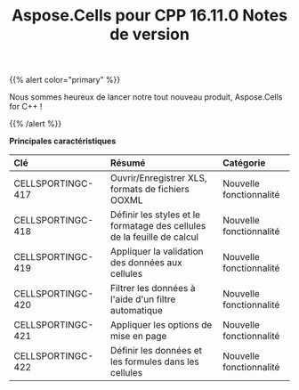 ﻿---
title: Aspose.Cells pour CPP 16.11.0 Notes de version
type: docs
weight: 20
url: /fr/cpp/aspose-cells-for-cpp-16-11-0-release-notes/
---
{{% alert color="primary" %}} 

Nous sommes heureux de lancer notre tout nouveau produit, Aspose.Cells for C++ !

{{% /alert %}} 

**Principales caractéristiques**

|**Clé** |**Résumé** |**Catégorie** |
|:- |:- |:- |
|CELLSPORTINGC-417|Ouvrir/Enregistrer XLS, formats de fichiers OOXML|Nouvelle fonctionnalité|
|CELLSPORTINGC-418|Définir les styles et le formatage des cellules de la feuille de calcul|Nouvelle fonctionnalité|
|CELLSPORTINGC-419|Appliquer la validation des données aux cellules|Nouvelle fonctionnalité|
|CELLSPORTINGC-420|Filtrer les données à l'aide d'un filtre automatique|Nouvelle fonctionnalité|
|CELLSPORTINGC-421                 |Appliquer les options de mise en page|Nouvelle fonctionnalité|
|CELLSPORTINGC-422|Définir les données et les formules dans les cellules|Nouvelle fonctionnalité|

